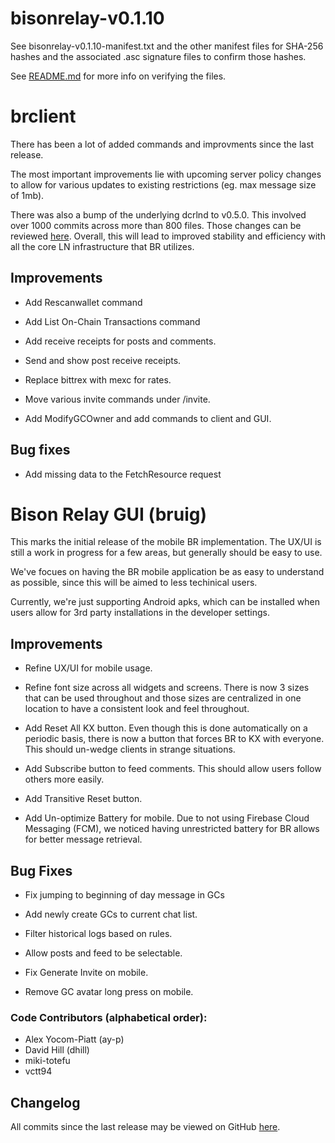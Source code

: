 # bisonrelay-v0.1.10

See bisonrelay-v0.1.10-manifest.txt and the other manifest files for SHA-256 hashes and the associated .asc signature files to confirm those hashes.

See [README.md](./README.md#verifying-binaries) for more info on verifying the files.


# brclient

There has been a lot of added commands and improvments since the last release.

The most important improvements lie with upcoming server policy changes to 
allow for various updates to existing restrictions (eg. max message size of 
1mb).

There was also a bump of the underlying dcrlnd to v0.5.0.  This involved over 
1000 commits across more than 800 files.  Those changes can be reviewed [here](https://github.com/decred/dcrlnd/compare/v0.4.0...v0.5.0). Overall, this will
lead to improved stability and efficiency with all the core LN infrastructure
that BR utilizes.

## Improvements

- Add Rescanwallet command

- Add List On-Chain Transactions command

- Add receive receipts for posts and comments.

- Send and show post receive receipts.

- Replace bittrex with mexc for rates.  

- Move various invite commands under /invite.

- Add ModifyGCOwner and add commands to client and GUI.


## Bug fixes

- Add missing data to the FetchResource request
 
# Bison Relay GUI (bruig)

This marks the initial release of the mobile BR implementation.  The UX/UI is 
still a work in progress for a few areas, but generally should be easy to use.

We've focues on having the BR mobile application be as easy to understand as 
possible, since this will be aimed to less techinical users.

Currently, we're just supporting Android apks, which can be installed when
users allow for 3rd party installations in the developer settings.

## Improvements

- Refine UX/UI for mobile usage.

- Refine font size across all widgets and screens.  There is now 3 sizes
  that can be used throughout and those sizes are centralized in one location
  to have a consistent look and feel throughout.

- Add Reset All KX button.  Even though this is done automatically on a periodic
  basis, there is now a button that forces BR to KX with everyone.  This should
  un-wedge clients in strange situations.

- Add Subscribe button to feed comments.  This should allow users follow others
  more easily.

- Add Transitive Reset button.

- Add Un-optimize Battery for mobile.  Due to not using Firebase Cloud Messaging
  (FCM), we noticed having unrestricted battery for BR allows for better message
  retrieval.

## Bug Fixes

- Fix jumping to beginning of day message in GCs

- Add newly create GCs to current chat list.

- Filter historical logs based on rules.

- Allow posts and feed to be selectable.

- Fix Generate Invite on mobile.

- Remove GC avatar long press on mobile.

### Code Contributors (alphabetical order):

- Alex Yocom-Piatt (ay-p)
- David Hill (dhill)
- miki-totefu
- vctt94

## Changelog

All commits since the last release may be viewed on GitHub
[here](https://github.com/companyzero/bisonrelay/compare/v0.1.9...v0.1.10).
